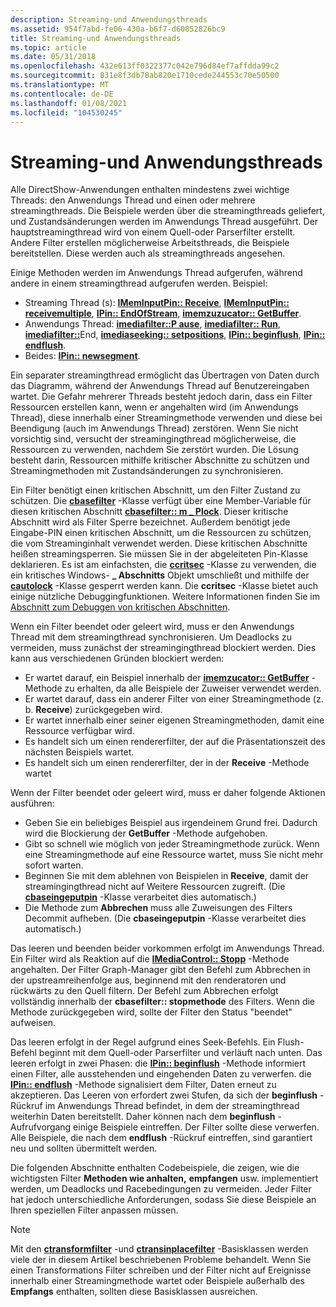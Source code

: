 ```yaml
---
description: Streaming-und Anwendungsthreads
ms.assetid: 954f7abd-fe06-430a-b6f7-d60852826bc9
title: Streaming-und Anwendungsthreads
ms.topic: article
ms.date: 05/31/2018
ms.openlocfilehash: 432e613ff0322377c042e796d84ef7affdda99c2
ms.sourcegitcommit: 831e8f3db78ab820e1710cede244553c70e50500
ms.translationtype: MT
ms.contentlocale: de-DE
ms.lasthandoff: 01/08/2021
ms.locfileid: "104530245"
---
```

# <a name="the-streaming-and-application-threads"></a>Streaming-und Anwendungsthreads

Alle DirectShow-Anwendungen enthalten mindestens zwei wichtige Threads: den Anwendungs Thread und einen oder mehrere streamingthreads. Die Beispiele werden über die streamingthreads geliefert, und Zustandsänderungen werden im Anwendungs Thread ausgeführt. Der hauptstreamingthread wird von einem Quell-oder Parserfilter erstellt. Andere Filter erstellen möglicherweise Arbeitsthreads, die Beispiele bereitstellen. Diese werden auch als streamingthreads angesehen.

Einige Methoden werden im Anwendungs Thread aufgerufen, während andere in einem streamingthread aufgerufen werden. Beispiel:

-   Streaming Thread (s): [**IMemInputPin:: Receive**](/windows/desktop/api/Strmif/nf-strmif-imeminputpin-receive), [**IMemInputPin:: receivemultiple**](/windows/desktop/api/Strmif/nf-strmif-imeminputpin-receivemultiple), [**IPin:: EndOfStream**](/windows/desktop/api/Strmif/nf-strmif-ipin-endofstream), [**imemzuzucator:: GetBuffer**](/windows/desktop/api/Strmif/nf-strmif-imemallocator-getbuffer).
-   Anwendungs Thread: [**imediafilter::P ause**](/windows/desktop/api/Strmif/nf-strmif-imediafilter-pause), [**imediafilter:: Run**](/windows/desktop/api/Strmif/nf-strmif-imediafilter-run), [**imediafilter::**](/windows/desktop/api/Strmif/nf-strmif-imediafilter-stop)End, [**imediaseeking:: setpositions**](/windows/desktop/api/Strmif/nf-strmif-imediaseeking-setpositions), [**IPin:: beginflush**](/windows/desktop/api/Strmif/nf-strmif-ipin-beginflush), [**IPin:: endflush**](/windows/desktop/api/Strmif/nf-strmif-ipin-endflush).
-   Beides: [**IPin:: newsegment**](/windows/desktop/api/Strmif/nf-strmif-ipin-newsegment).

Ein separater streamingthread ermöglicht das Übertragen von Daten durch das Diagramm, während der Anwendungs Thread auf Benutzereingaben wartet. Die Gefahr mehrerer Threads besteht jedoch darin, dass ein Filter Ressourcen erstellen kann, wenn er angehalten wird (im Anwendungs Thread), diese innerhalb einer Streamingmethode verwenden und diese bei Beendigung (auch im Anwendungs Thread) zerstören. Wenn Sie nicht vorsichtig sind, versucht der streamingingthread möglicherweise, die Ressourcen zu verwenden, nachdem Sie zerstört wurden. Die Lösung besteht darin, Ressourcen mithilfe kritischer Abschnitte zu schützen und Streamingmethoden mit Zustandsänderungen zu synchronisieren.

Ein Filter benötigt einen kritischen Abschnitt, um den Filter Zustand zu schützen. Die [**cbasefilter**](cbasefilter.md) -Klasse verfügt über eine Member-Variable für diesen kritischen Abschnitt [**cbasefilter:: m \_ Plock**](cbasefilter-m-plock.md). Dieser kritische Abschnitt wird als Filter Sperre bezeichnet. Außerdem benötigt jede Eingabe-PIN einen kritischen Abschnitt, um die Ressourcen zu schützen, die vom Streaminginhalt verwendet werden. Diese kritischen Abschnitte heißen streamingsperren. Sie müssen Sie in der abgeleiteten Pin-Klasse deklarieren. Es ist am einfachsten, die [**ccritsec**](ccritsec.md) -Klasse zu verwenden, die ein kritisches Windows- **\_ Abschnitts** Objekt umschließt und mithilfe der [**cautolock**](cautolock.md) -Klasse gesperrt werden kann. Die **ccritsec** -Klasse bietet auch einige nützliche Debuggingfunktionen. Weitere Informationen finden Sie im [Abschnitt zum Debuggen von kritischen Abschnitten](critical-section-debugging-functions.md).

Wenn ein Filter beendet oder geleert wird, muss er den Anwendungs Thread mit dem streamingthread synchronisieren. Um Deadlocks zu vermeiden, muss zunächst der streamingingthread blockiert werden. Dies kann aus verschiedenen Gründen blockiert werden:

-   Er wartet darauf, ein Beispiel innerhalb der [**imemzucator:: GetBuffer**](/windows/desktop/api/Strmif/nf-strmif-imemallocator-getbuffer) -Methode zu erhalten, da alle Beispiele der Zuweiser verwendet werden.
-   Er wartet darauf, dass ein anderer Filter von einer Streamingmethode (z. b. **Receive**) zurückgegeben wird.
-   Er wartet innerhalb einer seiner eigenen Streamingmethoden, damit eine Ressource verfügbar wird.
-   Es handelt sich um einen rendererfilter, der auf die Präsentationszeit des nächsten Beispiels wartet.
-   Es handelt sich um einen rendererfilter, der in der **Receive** -Methode wartet

Wenn der Filter beendet oder geleert wird, muss er daher folgende Aktionen ausführen:

-   Geben Sie ein beliebiges Beispiel aus irgendeinem Grund frei. Dadurch wird die Blockierung der **GetBuffer** -Methode aufgehoben.
-   Gibt so schnell wie möglich von jeder Streamingmethode zurück. Wenn eine Streamingmethode auf eine Ressource wartet, muss Sie nicht mehr sofort warten.
-   Beginnen Sie mit dem ablehnen von Beispielen in **Receive**, damit der streamingingthread nicht auf Weitere Ressourcen zugreift. (Die [**cbaseingeputpin**](cbaseinputpin.md) -Klasse verarbeitet dies automatisch.)
-   Die Methode zum **Abbrechen** muss alle Zuweisungen des Filters Decommit aufheben. (Die **cbaseingeputpin** -Klasse verarbeitet dies automatisch.)

Das leeren und beenden beider vorkommen erfolgt im Anwendungs Thread. Ein Filter wird als Reaktion auf die [**IMediaControl:: Stopp**](/windows/desktop/api/Control/nf-control-imediacontrol-stop) -Methode angehalten. Der Filter Graph-Manager gibt den Befehl zum Abbrechen in der upstreamreihenfolge aus, beginnend mit den renderatoren und rückwärts zu den Quell filtern. Der Befehl zum Abbrechen erfolgt vollständig innerhalb der **cbasefilter:: stopmethode** des Filters. Wenn die Methode zurückgegeben wird, sollte der Filter den Status "beendet" aufweisen.

Das leeren erfolgt in der Regel aufgrund eines Seek-Befehls. Ein Flush-Befehl beginnt mit dem Quell-oder Parserfilter und verläuft nach unten. Das leeren erfolgt in zwei Phasen: die [**IPin:: beginflush**](/windows/desktop/api/Strmif/nf-strmif-ipin-beginflush) -Methode informiert einen Filter, alle ausstehenden und eingehenden Daten zu verwerfen. die [**IPin:: endflush**](/windows/desktop/api/Strmif/nf-strmif-ipin-endflush) -Methode signalisiert dem Filter, Daten erneut zu akzeptieren. Das Leeren von erfordert zwei Stufen, da sich der **beginflush** -Rückruf im Anwendungs Thread befindet, in dem der streamingthread weiterhin Daten bereitstellt. Daher können nach dem **beginflush** -Aufrufvorgang einige Beispiele eintreffen. Der Filter sollte diese verwerfen. Alle Beispiele, die nach dem **endflush** -Rückruf eintreffen, sind garantiert neu und sollten übermittelt werden.

Die folgenden Abschnitte enthalten Codebeispiele, die zeigen, wie die wichtigsten Filter **Methoden wie anhalten,** **empfangen** usw. implementiert werden, um Deadlocks und Racebedingungen zu vermeiden. Jeder Filter hat jedoch unterschiedliche Anforderungen, sodass Sie diese Beispiele an Ihren speziellen Filter anpassen müssen.

> [!Note]  
> Mit den [**ctransformfilter**](ctransformfilter.md) -und [**ctransinplacefilter**](ctransinplacefilter.md) -Basisklassen werden viele der in diesem Artikel beschriebenen Probleme behandelt. Wenn Sie einen Transformations Filter schreiben und der Filter nicht auf Ereignisse innerhalb einer Streamingmethode wartet oder Beispiele außerhalb des **Empfangs** enthalten, sollten diese Basisklassen ausreichen.

 

 

 



